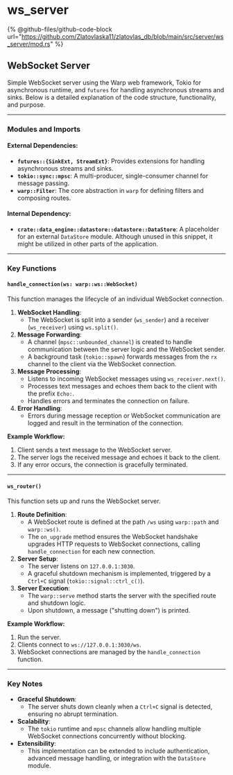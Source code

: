# ws\_server

{% @github-files/github-code-block url="https://github.com/Zlatovlaska11/zlatovlas_db/blob/main/src/server/ws_server/mod.rs" %}

## WebSocket Server

Simple WebSocket server using the Warp web framework, Tokio for asynchronous runtime, and `futures` for handling asynchronous streams and sinks. Below is a detailed explanation of the code structure, functionality, and purpose.

***

### Modules and Imports

#### External Dependencies:

* **`futures::{SinkExt, StreamExt}`**: Provides extensions for handling asynchronous streams and sinks.
* **`tokio::sync::mpsc`**: A multi-producer, single-consumer channel for message passing.
* **`warp::Filter`**: The core abstraction in `warp` for defining filters and composing routes.

#### Internal Dependency:

* **`crate::data_engine::datastore::datastore::DataStore`**: A placeholder for an external `DataStore` module. Although unused in this snippet, it might be utilized in other parts of the application.

***

### Key Functions

#### `handle_connection(ws: warp::ws::WebSocket)`

This function manages the lifecycle of an individual WebSocket connection.

1. **WebSocket Handling**:
   * The WebSocket is split into a sender (`ws_sender`) and a receiver (`ws_receiver`) using `ws.split()`.
2. **Message Forwarding**:
   * A channel (`mpsc::unbounded_channel`) is created to handle communication between the server logic and the WebSocket sender.
   * A background task (`tokio::spawn`) forwards messages from the `rx` channel to the client via the WebSocket connection.
3. **Message Processing**:
   * Listens to incoming WebSocket messages using `ws_receiver.next()`.
   * Processes text messages and echoes them back to the client with the prefix `Echo:`.
   * Handles errors and terminates the connection on failure.
4. **Error Handling**:
   * Errors during message reception or WebSocket communication are logged and result in the termination of the connection.

**Example Workflow:**

1. Client sends a text message to the WebSocket server.
2. The server logs the received message and echoes it back to the client.
3. If any error occurs, the connection is gracefully terminated.

***

#### `ws_router()`

This function sets up and runs the WebSocket server.

1. **Route Definition**:
   * A WebSocket route is defined at the path `/ws` using `warp::path` and `warp::ws()`.
   * The `on_upgrade` method ensures the WebSocket handshake upgrades HTTP requests to WebSocket connections, calling `handle_connection` for each new connection.
2. **Server Setup**:
   * The server listens on `127.0.0.1:3030`.
   * A graceful shutdown mechanism is implemented, triggered by a `Ctrl+C` signal (`tokio::signal::ctrl_c()`).
3. **Server Execution**:
   * The `warp::serve` method starts the server with the specified route and shutdown logic.
   * Upon shutdown, a message ("shutting down") is printed.

**Example Workflow:**

1. Run the server.
2. Clients connect to `ws://127.0.0.1:3030/ws`.
3. WebSocket connections are managed by the `handle_connection` function.

***

### Key Notes

* **Graceful Shutdown**:
  * The server shuts down cleanly when a `Ctrl+C` signal is detected, ensuring no abrupt termination.
* **Scalability**:
  * The `tokio` runtime and `mpsc` channels allow handling multiple WebSocket connections concurrently without blocking.
* **Extensibility**:
  * This implementation can be extended to include authentication, advanced message handling, or integration with the `DataStore` module.
